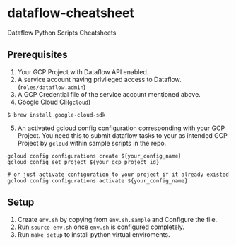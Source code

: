 # dataflow-cheatsheet

Dataflow Python Scripts Cheatsheets

## Prerequisites

1. Your GCP Project with Dataflow API enabled.
2. A service account having privileged access to Dataflow. (`roles/dataflow.admin`)
3. A GCP Credential file of the service account mentioned above.
4. Google Cloud Cli(`gcloud`)

```shell
$ brew install google-cloud-sdk
```

5. An activated gcloud config configuration corresponding with your GCP Project. You need this to submit dataflow tasks to your as intended GCP Project by `gcloud` within sample scripts in the repo.

```shell
gcloud config configurations create ${your_config_name}
gcloud config set project ${your_gcp_project_id}

# or just activate configuration to your project if it already existed
gcloud config configurations activate ${your_config_name}
```

## Setup

1. Create `env.sh` by copying from `env.sh.sample` and Configure the file.
2. Run `source env.sh` once `env.sh` is configured completely.
3. Run `make setup` to install python virtual enviroments.
